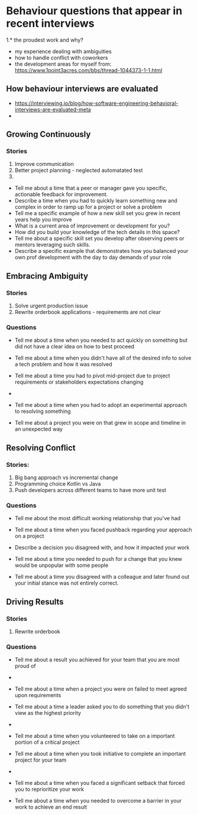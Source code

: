 # Behaviour questions that appear in recent interviews
1.* the proudest work and why?
* my experience dealing with ambiguities
* how to handle conflict with coworkers
* the development areas for myself
from: https://www.1point3acres.com/bbs/thread-1044373-1-1.html

## How behaviour interviews are evaluated
- https://interviewing.io/blog/how-software-engineering-behavioral-interviews-are-evaluated-meta
- 
## Growing Continuously 
### Stories
1. Improve communication
2. Better project planning - neglected automatated test
3. 
- Tell me about a time that a peer or manager gave you specific, actionable feedback for improvement.
- Describe a time when you had to quickly learn something new and complex in order to ramp up for a project or solve a problem
- Tell me a specific example of how a new skill set you grew in recent years help you improve
- What is a current area of improvement or development for you?
- How did you build your knowledge of the tech details in this space?
- Tell me about a specific skill set you develop after observing peers or mentors leveraging such skills.
- Describe a specific example that demonstrates how you balanced your own prof development with the day to day demands of your role

## Embracing Ambiguity 
### Stories
1. Solve urgent production issue
2. Rewrite orderbook applications - requirements are not clear

### Questions
- Tell me about a time when you needed to act quickly on something but did not have a clear idea on how to best proceed
- Tell me about a time when you didn't have all of the desired info to solve a tech problem and how it was resolved

- Tell me about a time you had to pivot mid-project due to project requirements or stakeholders expectations changing
- 
- Tell me about a time when you had to adopt an experimental approach to resolving something

- Tell me about a project you were on that grew in scope and timeline in an unexpected way

## Resolving Conflict 
### Stories:
1. Big bang approach vs incremental change
2. Programming choice Kotlin vs Java
3. Push developers across different teams to have more unit test

### Questions
- Tell me about the most difficult working relationship that you've had
- Tell me about a time when you faced pushback regarding your approach on a project
- Describe a decision you disagreed with, and how it impacted your work
- Tell me about a time you needed to push for a change that you knew would be unpopular with some people

- Tell me about a time you disagreed with a colleague and later found out your initial stance was not entirely correct.

## Driving Results
### Stories
1. Rewrite orderbook

### Questions
- Tell me about a result you achieved for your team that you are most proud of
- 
- Tell me about a time when a project you were on failed to meet agreed upon requirements

- Tell me about a time a leader asked you to do something that you didn't view as the highest priority
- 
- Tell me about a time when you volunteered to take on a important portion of a critical project
- Tell me about a time when you took initiative to complete an important project for your team
- 
- Tell me about a time when you faced a significant setback that forced you to reprioritize your work
- Tell me about a time when you needed to overcome a barrier in your work to achieve an end result

